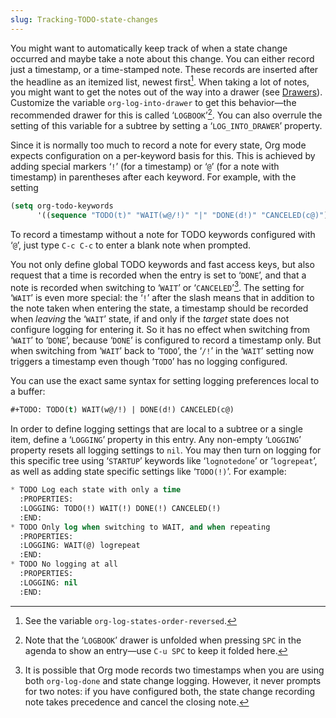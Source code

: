 ```yaml
---
slug: Tracking-TODO-state-changes
---
```


You might want to automatically keep track of when a state change occurred and maybe take a note about this change. You can either record just a timestamp, or a time-stamped note. These records are inserted after the headline as an itemized list, newest first[^1]. When taking a lot of notes, you might want to get the notes out of the way into a drawer (see [Drawers](/docs/org/Drawers)). Customize the variable `org-log-into-drawer` to get this behavior—the recommended drawer for this is called ‘`LOGBOOK`’[^2]. You can also overrule the setting of this variable for a subtree by setting a ‘`LOG_INTO_DRAWER`’ property.

Since it is normally too much to record a note for every state, Org mode expects configuration on a per-keyword basis for this. This is achieved by adding special markers ‘`!`’ (for a timestamp) or ‘`@`’ (for a note with timestamp) in parentheses after each keyword. For example, with the setting

```lisp
(setq org-todo-keywords
      '((sequence "TODO(t)" "WAIT(w@/!)" "|" "DONE(d!)" "CANCELED(c@)")))
```

To record a timestamp without a note for TODO keywords configured with ‘`@`’, just type `C-c C-c` to enter a blank note when prompted.

You not only define global TODO keywords and fast access keys, but also request that a time is recorded when the entry is set to ‘`DONE`’, and that a note is recorded when switching to ‘`WAIT`’ or ‘`CANCELED`’[^3]. The setting for ‘`WAIT`’ is even more special: the ‘`!`’ after the slash means that in addition to the note taken when entering the state, a timestamp should be recorded when *leaving* the ‘`WAIT`’ state, if and only if the *target* state does not configure logging for entering it. So it has no effect when switching from ‘`WAIT`’ to ‘`DONE`’, because ‘`DONE`’ is configured to record a timestamp only. But when switching from ‘`WAIT`’ back to ‘`TODO`’, the ‘`/!`’ in the ‘`WAIT`’ setting now triggers a timestamp even though ‘`TODO`’ has no logging configured.

You can use the exact same syntax for setting logging preferences local to a buffer:

```lisp
#+TODO: TODO(t) WAIT(w@/!) | DONE(d!) CANCELED(c@)
```

In order to define logging settings that are local to a subtree or a single item, define a ‘`LOGGING`’ property in this entry. Any non-empty ‘`LOGGING`’ property resets all logging settings to `nil`. You may then turn on logging for this specific tree using ‘`STARTUP`’ keywords like ‘`lognotedone`’ or ‘`logrepeat`’, as well as adding state specific settings like ‘`TODO(!)`’. For example:

```lisp
* TODO Log each state with only a time
  :PROPERTIES:
  :LOGGING: TODO(!) WAIT(!) DONE(!) CANCELED(!)
  :END:
* TODO Only log when switching to WAIT, and when repeating
  :PROPERTIES:
  :LOGGING: WAIT(@) logrepeat
  :END:
* TODO No logging at all
  :PROPERTIES:
  :LOGGING: nil
  :END:
```

[^1]: See the variable `org-log-states-order-reversed`.

[^2]: Note that the ‘`LOGBOOK`’ drawer is unfolded when pressing `SPC` in the agenda to show an entry—use `C-u SPC` to keep it folded here.

[^3]: It is possible that Org mode records two timestamps when you are using both `org-log-done` and state change logging. However, it never prompts for two notes: if you have configured both, the state change recording note takes precedence and cancel the closing note.
